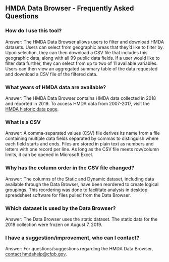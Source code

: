 ## HMDA Data Browser - Frequently Asked Questions

### How do I use this tool?  
Answer: The HMDA Data Browser allows users to filter and download HMDA datasets. Users can select from geographic areas that they’d like to filter by. Upon selection, they can then download a CSV file that includes this geographic data, along with all 99 public data fields. If a user would like to filter data further, they can select from up to two of 11 available variables. Users can then view an aggregated summary table of the data requested and download a CSV file of the filtered data.

### What years of HMDA data are available?  
Answer: The HMDA Data Browser contains HMDA data collected in 2018 and reported in 2019. To access HMDA data from 2007-2017, visit the <a target="_blank" rel="noopener noreferrer" href="https://www.consumerfinance.gov/data-research/hmda/historic-data/">HMDA historic data page</a>.

### What is a CSV  
Answer: A comma-separated values (CSV) file derives its name from a file containing multiple data fields separated by commas to distinguish where each field starts and ends. Files are stored in plain text as numbers and letters with one record per line. As long as the CSV file meets row/column limits, it can be opened in Microsoft Excel.

### Why has the column order in the CSV file changed?
Answer: The columns of the Static and Dynamic dataset, including data available through the Data Browser, have been reordered to create logical groupings. This reordering was done to facilitate analysis in desktop spreadsheet software for files pulled from the Data Browser.

### Which dataset is used by the Data Browser? 
Answer: The Data Browser uses the static dataset. The static data for the 2018 collection were frozen on August 7, 2019.

### I have a suggestion/improvement, who can I contact?
Answer: For questions/suggestions regarding the HMDA Data Browser, [contact hmdahelp@cfpb.gov](mailto:hmdahelp@cfpb.gov).
